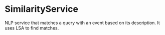 # SimilarityService

NLP service that matches a query with an event based on its description. It uses LSA to find matches.
